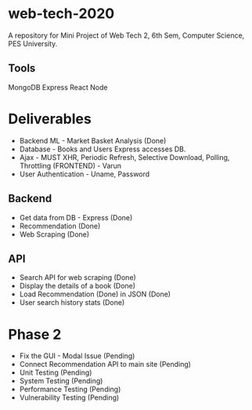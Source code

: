 # web-tech-2020
A repository for Mini Project of Web Tech 2, 6th Sem, Computer Science, PES University. 

## Tools
  MongoDB
  Express
  React
  Node

# Deliverables
  - Backend ML - Market Basket Analysis (Done)
  - Database - Books and Users Express accesses DB. 
  - Ajax - MUST XHR, Periodic Refresh, Selective Download, Polling, Throttling (FRONTEND) - Varun
  - User Authentication - Uname, Password 
## Backend
  - Get data from DB - Express (Done)
  - Recommendation (Done)
  - Web Scraping (Done)
## API
  - Search API for web scraping (Done)
  - Display the details of a book (Done)
  - Load Recommendation (Done) in JSON (Done)
  - User search history stats (Done)
  
# Phase 2
  - Fix the GUI - Modal Issue (Pending)
  - Connect Recommendation API to main site (Pending)
  - Unit Testing (Pending)
  - System Testing (Pending)
  - Performance Testing (Pending)
  - Vulnerability Testing (Pending)
    
